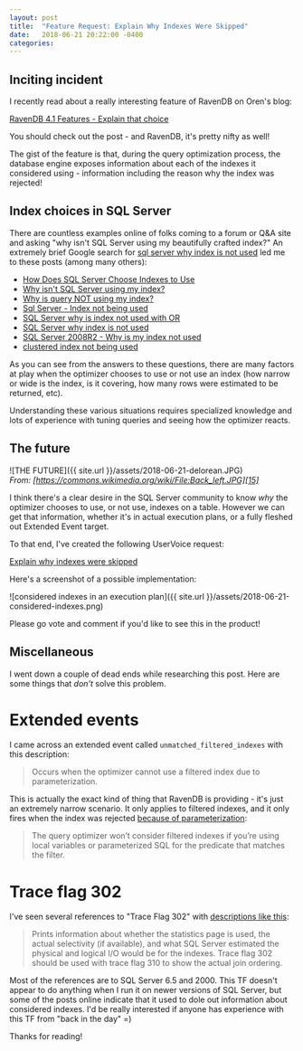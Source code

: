 ```yaml
---
layout: post
title:  "Feature Request: Explain Why Indexes Were Skipped"
date:   2018-06-21 20:22:00 -0400
categories: 
---
```


## Inciting incident

I recently read about a really interesting feature of RavenDB on Oren's blog:

[RavenDB 4.1 Features - Explain that choice][1]

You should check out the post - and RavenDB, it's pretty nifty as well!

The gist of the feature is that, during the query optimization process, the database engine exposes information about each of the indexes it considered using - information including the reason why the index was rejected!

## Index choices in SQL Server

There are countless examples online of folks coming to a forum or Q&A site and asking "why isn't SQL Server using my beautifully crafted index?"  An extremely brief Google search for [sql server why index is not used][10] led me to these posts (among many others):

- [How Does SQL Server Choose Indexes to Use][2]
- [Why isn't SQL Server using my index?][3]
- [Why is query NOT using my index?][4]
- [Sql Server - Index not being used][5]
- [SQL Server why is index not used with OR][6]
- [SQL Server why index is not used][7]
- [SQL Server 2008R2 - Why is my index not used][8]
- [clustered index not being used][9]

As you can see from the answers to these questions, there are many factors at play when the optimizer chooses to use or not use an index (how narrow or wide is the index, is it covering, how many rows were estimated to be returned, etc).  

Understanding these various situations requires specialized knowledge and lots of experience with tuning queries and seeing how the optimizer reacts.

## The future

![THE FUTURE]({{ site.url }}/assets/2018-06-21-delorean.JPG)  
*From: [https://commons.wikimedia.org/wiki/File:Back_left.JPG][15]*

I think there's a clear desire in the SQL Server community to know *why* the optimizer chooses to use, or not use, indexes on a table.  However we can get that information, whether it's in actual execution plans, or a fully fleshed out Extended Event target.

To that end, I've created the following UserVoice request:

[Explain why indexes were skipped][16]

Here's a screenshot of a possible implementation:

![considered indexes in an execution plan]({{ site.url }}/assets/2018-06-21-considered-indexes.png)  

Please go vote and comment if you'd like to see this in the product!

## Miscellaneous

I went down a couple of dead ends while researching this post.  Here are some things that *don't* solve this problem.

# Extended events

I came across an extended event called `unmatched_filtered_indexes` with this description:

> Occurs when the optimizer cannot use a filtered index due to parameterization.

This is actually the exact kind of thing that RavenDB is providing - it's just an extremely narrow scenario.  It only applies to filtered indexes, and it only fires when the index was rejected [because of parameterization][14]:

> The query optimizer won’t consider filtered indexes if you’re using local variables or parameterized SQL for the predicate that matches the filter.

# Trace flag 302

I've seen several references to "Trace Flag 302" with [descriptions like this][13]:

> Prints information about whether the statistics page is used, the actual selectivity (if available), and what SQL Server estimated the physical and logical I/O would be for the indexes. Trace flag 302 should be used with trace flag 310 to show the actual join ordering.

Most of the references are to SQL Server 6.5 and 2000.  This TF doesn't appear to do anything when I run it on newer versions of SQL Server, but some of the posts online indicate that it used to dole out information about considered indexes.  I'd be really interested if anyone has experience with this TF from "back in the day" =)

Thanks for reading!

[1]: https://ayende.com/blog/183425-C/ravendb-4-1-features-explain-that-choice
[2]: https://dba.stackexchange.com/questions/210044/how-does-sql-server-choose-indexes-to-use
[3]: https://stackoverflow.com/questions/17858949/why-isnt-sql-server-using-my-index
[4]: https://stackoverflow.com/questions/46342449/why-is-query-not-using-my-index
[5]: https://stackoverflow.com/questions/44158539/sql-server-index-not-being-used
[6]: https://stackoverflow.com/questions/40874599/sql-server-why-is-index-not-used-with-or
[7]: https://stackoverflow.com/questions/8342402/sql-server-why-index-is-not-used
[8]: https://dba.stackexchange.com/questions/20100/sql-server-2008r2-why-is-my-index-not-used
[9]: https://social.msdn.microsoft.com/Forums/sqlserver/en-US/e796129b-a986-4b0c-8c7d-2bc6920e0cc4/clustered-index-not-being-used?forum=transactsql
[10]: https://www.google.com/search?q=sql+server+why+index+is+not+used
[13]: http://www.sqlservercentral.com/articles/Monitoring/traceflags/737/
[14]: https://www.brentozar.com/archive/2013/11/what-you-can-and-cant-do-with-filtered-indexes/
[15]: https://commons.wikimedia.org/wiki/File:Back_left.JPG
[16]: https://feedback.azure.com/forums/908035-sql-server/suggestions/34629823-explain-why-indexes-were-skipped